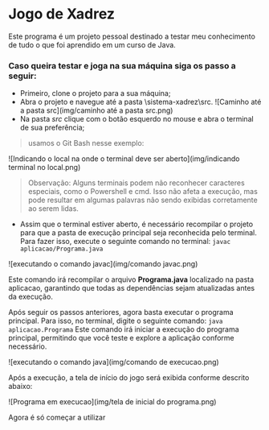 # Jogo de Xadrez 

Este programa é um projeto pessoal destinado a testar meu conhecimento de tudo o que foi aprendido em um curso de Java.
 ### Caso queira testar e joga na sua máquina siga os passo a seguir:

* Primeiro, clone o projeto para a sua máquina;
* Abra o projeto e navegue até a pasta \sistema-xadrez\src.
  ![Caminho até a pasta src](img/caminho até a pasta src.png)
* Na pasta _src_ clique com o botão esquerdo no mouse e abra o terminal de sua preferência;
>usamos o Git Bash nesse exemplo:
> 
  ![Indicando o local na onde o terminal deve ser aberto](img/indicando terminal no local.png)

  > Observação: Alguns terminais podem não reconhecer caracteres especiais, como o Powershell e cmd. Isso não afeta a execução, mas pode resultar em algumas palavras não sendo exibidas corretamente ao serem lidas.
* Assim que o terminal estiver aberto, é necessário recompilar o projeto para que a pasta de execução principal seja reconhecida pelo terminal. Para fazer isso, execute o seguinte comando no terminal:
`javac aplicacao/Programa.java`

![executando o comando javac](img/comando javac.png)

Este comando irá recompilar o arquivo **Programa.java** localizado na pasta aplicacao, garantindo que todas as dependências sejam atualizadas antes da execução.

Após seguir os passos anteriores, agora basta executar o programa principal. Para isso, no terminal, digite o seguinte comando:
`java aplicacao.Programa` Este comando irá iniciar a execução do programa principal, permitindo que você teste e explore a aplicação conforme necessário.

![executando o comando java](img/comando de execucao.png)

Após a execução, a tela de início do jogo será exibida conforme descrito abaixo: 

![Programa em execucao](img/tela de inicial do programa.png)

Agora é só começar a utilizar 